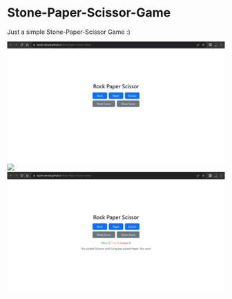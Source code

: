 # Stone-Paper-Scissor-Game
<p>
  Just a simple Stone-Paper-Scissor Game :)
</p>
<img src="https://github.com/Basith-Ahmed/Stone-Paper-Scissor-Game/blob/main/screenshots/Screenshot%20(117).png">
<img src="https://github.com/Basith-Ahmed/Stone-Paper-Scissor-Game/blob/main/screenshots/Screenshot%20(118).png">
<img src="https://github.com/Basith-Ahmed/Stone-Paper-Scissor-Game/blob/main/screenshots/Screenshot%20(119).png">
